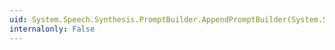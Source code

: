 ```yaml
---
uid: System.Speech.Synthesis.PromptBuilder.AppendPromptBuilder(System.Speech.Synthesis.PromptBuilder)
internalonly: False
---
```

